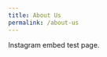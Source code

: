 ```yaml
---
title: About Us
permalink: /about-us
---
```

Instagram embed test page.

<script>
	alert("Testing")
</script>